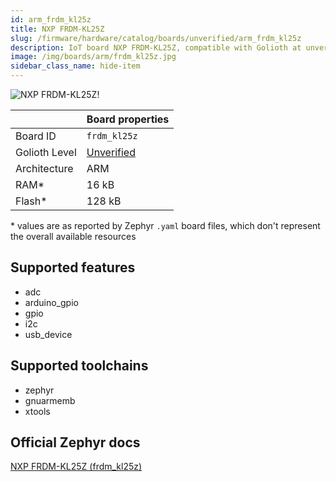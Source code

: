 ```yaml
---
id: arm_frdm_kl25z
title: NXP FRDM-KL25Z
slug: /firmware/hardware/catalog/boards/unverified/arm_frdm_kl25z
description: IoT board NXP FRDM-KL25Z, compatible with Golioth at unverified level.
image: /img/boards/arm/frdm_kl25z.jpg
sidebar_class_name: hide-item
---
```


[//]: # (This is an auto-generated file, do not edit! Changes to it will be lost upon re-generation)

![NXP FRDM-KL25Z!](/img/boards/arm/frdm_kl25z.jpg "NXP FRDM-KL25Z")

|                | Board properties     |
| -------------  | -------------------- |
| Board ID       | `frdm_kl25z` |
| Golioth Level  | [Unverified](/firmware/hardware#unverified-boards) |
| Architecture   | ARM |
| RAM*           | 16 kB |
| Flash*         | 128 kB |

\* values are as reported by Zephyr `.yaml` board files, which don't represent the overall available resources



## Supported features

* adc
* arduino_gpio
* gpio
* i2c
* usb_device

## Supported toolchains

* zephyr
* gnuarmemb
* xtools

## Official Zephyr docs

[NXP FRDM-KL25Z (frdm_kl25z)](https://docs.zephyrproject.org/3.6.0/boards/arm/frdm_kl25z/doc/index.html)
